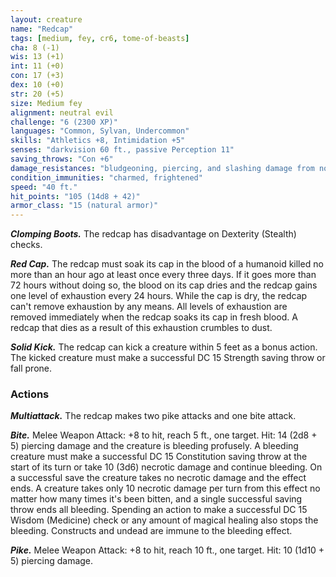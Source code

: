 ```yaml
---
layout: creature
name: "Redcap"
tags: [medium, fey, cr6, tome-of-beasts]
cha: 8 (-1)
wis: 13 (+1)
int: 11 (+0)
con: 17 (+3)
dex: 10 (+0)
str: 20 (+5)
size: Medium fey
alignment: neutral evil
challenge: "6 (2300 XP)"
languages: "Common, Sylvan, Undercommon"
skills: "Athletics +8, Intimidation +5"
senses: "darkvision 60 ft., passive Perception 11"
saving_throws: "Con +6"
damage_resistances: "bludgeoning, piercing, and slashing damage from nonmagical weapons"
condition_immunities: "charmed, frightened"
speed: "40 ft."
hit_points: "105 (14d8 + 42)"
armor_class: "15 (natural armor)"
---
```


***Clomping Boots.*** The redcap has disadvantage on Dexterity (Stealth) checks.

***Red Cap.*** The redcap must soak its cap in the blood of a humanoid killed no more than an hour ago at least once every three days. If it goes more than 72 hours without doing so, the blood on its cap dries and the redcap gains one level of exhaustion every 24 hours. While the cap is dry, the redcap can't remove exhaustion by any means. All levels of exhaustion are removed immediately when the redcap soaks its cap in fresh blood. A redcap that dies as a result of this exhaustion crumbles to dust.

***Solid Kick.*** The redcap can kick a creature within 5 feet as a bonus action. The kicked creature must make a successful DC 15 Strength saving throw or fall prone.

### Actions

***Multiattack.*** The redcap makes two pike attacks and one bite attack.

***Bite.*** Melee Weapon Attack: +8 to hit, reach 5 ft., one target. Hit: 14 (2d8 + 5) piercing damage and the creature is bleeding profusely. A bleeding creature must make a successful DC 15 Constitution saving throw at the start of its turn or take 10 (3d6) necrotic damage and continue bleeding. On a successful save the creature takes no necrotic damage and the effect ends. A creature takes only 10 necrotic damage per turn from this effect no matter how many times it's been bitten, and a single successful saving throw ends all bleeding. Spending an action to make a successful DC 15 Wisdom (Medicine) check or any amount of magical healing also stops the bleeding. Constructs and undead are immune to the bleeding effect.

***Pike.*** Melee Weapon Attack: +8 to hit, reach 10 ft., one target. Hit: 10 (1d10 + 5) piercing damage.

